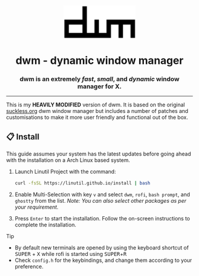 <div align="center">
  <img src="./dwm-logo-bordered.png" alt="dwm-logo-bordered" width="195" height="90"/>

  # dwm - dynamic window manager
  ### dwm is an extremely ***fast***, ***small***, and ***dynamic*** window manager for X.

</div>

---
This is my **HEAVILY MODIFIED** version of dwm. It is based on the original [suckless.org](https://dwm.suckless.org/) dwm window manager but includes a number of patches and customisations to make it more user friendly and functional out of the box.

## 📋 Install
This guide assumes your system has the latest updates before going ahead with the installation on a Arch Linux based system.

1. Launch Linutil Project with the command:
    ```bash
    curl -fsSL https://linutil.github.io/install | bash
    ```

2. Enable Multi-Selection with key `v` and select `dwm`, `rofi`, `bash prompt`, and `ghostty` from the list.
  _Note: You can also select other packages as per your requirement._
3. Press `Enter` to start the installation. Follow the on-screen instructions to complete the installation.

> [!TIP]
> - By default new terminals are opened by using the keyboard shortcut of <kbd>SUPER</kbd> + <kbd>X</kbd> while rofi is started using <kbd>SUPER</kbd>+<kbd>R</kbd>
> - Check `config.h` for the keybindings, and change them according to your preference.
